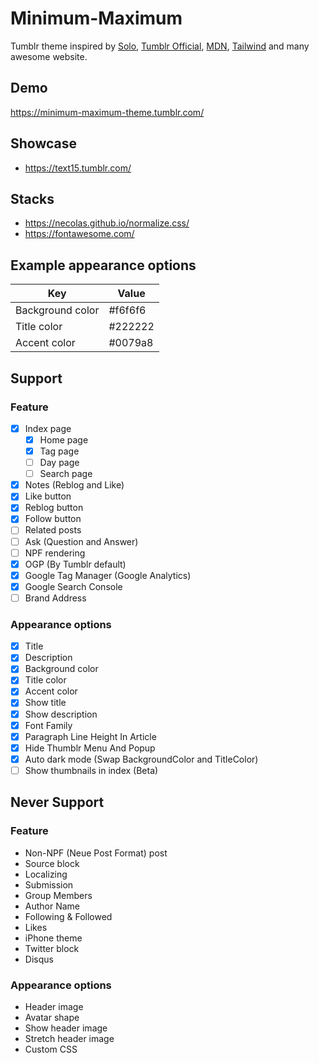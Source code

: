 # Minimum-Maximum

Tumblr theme inspired by <a href="https://sanographix.github.io/tumblr/solo/">Solo</a>, <a href="https://www.tumblr.com/theme/37310">Tumblr Official</a>, <a href="https://developer.mozilla.org/">MDN</a>, <a href="https://tailwindcss.com/">Tailwind</a> and many awesome website.

## Demo

https://minimum-maximum-theme.tumblr.com/

## Showcase

- https://text15.tumblr.com/

## Stacks

- https://necolas.github.io/normalize.css/
- https://fontawesome.com/

## Example appearance options 

| Key | Value |
|-|-|
| Background color | #f6f6f6 |
| Title color | #222222 |
| Accent color | #0079a8 |

## Support

### Feature

- [x] Index page
  - [x] Home page
  - [x] Tag page
  - [ ] Day page
  - [ ] Search page
- [x] Notes (Reblog and Like)
- [x] Like button
- [x] Reblog button
- [x] Follow button
- [ ] Related posts
- [ ] Ask (Question and Answer)
- [ ] NPF rendering
- [x] OGP (By Tumblr default)
- [x] Google Tag Manager (Google Analytics)
- [x] Google Search Console
- [ ] Brand Address

### Appearance options

- [x] Title
- [x] Description
- [x] Background color
- [x] Title color
- [x] Accent color
- [x] Show title
- [x] Show description
- [x] Font Family
- [x] Paragraph Line Height In Article
- [x] Hide Thumblr Menu And Popup
- [x] Auto dark mode (Swap BackgroundColor and TitleColor)
- [ ] Show thumbnails in index (Beta)

## Never Support

### Feature

- Non-NPF (Neue Post Format) post
- Source block
- Localizing
- Submission
- Group Members
- Author Name
- Following & Followed
- Likes
- iPhone theme
- Twitter block
- Disqus

### Appearance options

- Header image
- Avatar shape
- Show header image
- Stretch header image
- Custom CSS
